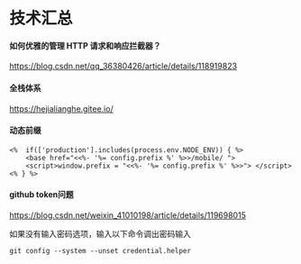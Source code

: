 # 技术汇总

#### 如何优雅的管理 HTTP 请求和响应拦截器？

https://blog.csdn.net/qq_36380426/article/details/118919823


#### 全栈体系

https://hejialianghe.gitee.io/

#### 动态前缀

```
<%  if(['production'].includes(process.env.NODE_ENV)) { %>
    <base href="<<%- '%= config.prefix %' %>>/mobile/ ">
    <script>window.prefix = "<<%- '%= config.prefix %' %>>"> </script>
<% } %>
```

#### github token问题

https://blog.csdn.net/weixin_41010198/article/details/119698015

如果没有输入密码选项，输入以下命令调出密码输入

```
git config --system --unset credential.helper
```